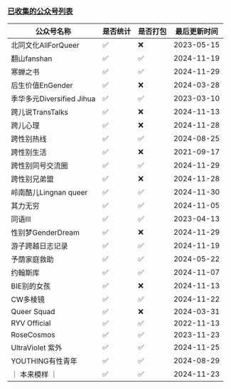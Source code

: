### [已收集的公众号列表](https://github.com/project-polymorph/WOA-Backup/blob/main/list.md)

|公众号名称|是否统计|是否打包|最后更新时间|
|-|-|-|-|
|北同文化AllForQueer|✅|❌|2023-05-15|
|翻山fanshan|✅|✅|2024-11-19|
|寒蝉之书|✅|✅|2024-11-29|
|后生价值EnGender|✅|❌|2024-03-28|
|季华多元Diversified Jihua|✅|✅|2023-03-10|
|跨儿说TransTalks|✅|❌|2024-11-13|
|跨儿心理|✅|❌|2024-11-28|
|跨性别热线|✅|✅|2024-08-25|
|跨性别生活|✅|❌|2021-09-17|
|跨性别同号交流圈|✅|✅|2024-11-29|
|跨性别兄弟盟|✅|❌|2024-11-28|
|岭南酷儿Lingnan queer|✅|✅|2024-11-30|
|其力无穷|✅|✅|2024-11-05|
|同语III|✅|✅|2023-04-13|
|性别梦GenderDream|✅|❌|2024-11-29|
|游子跨越日志记录|✅|✅|2024-11-19|
|予荫家庭救助|✅|✅|2024-05-22|
|约翰斯库|✅|✅|2024-11-07|
|BIE别的女孩|✅|❌|2024-11-13|
|CW多棱镜|✅|✅|2024-11-22|
|Queer Squad|✅|❌|2024-03-31|
|RYV Official|✅|✅|2022-11-13|
|RoseCosmos|✅|✅|2023-11-23|
|UltraViolet 紫外|✅|✅|2024-11-25|
|YOUTHING有性青年|✅|✅|2024-08-29|
|｜ 本来模样 ｜|✅|✅|2024-11-23|
